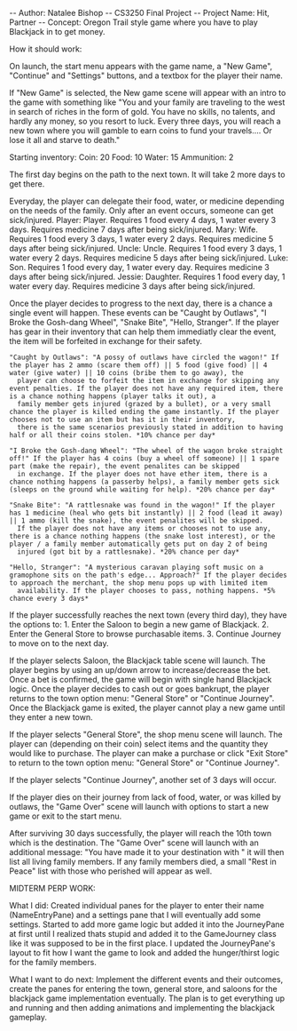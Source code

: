 -- Author: Natalee Bishop
-- CS3250 Final Project
-- Project Name: Hit, Partner
-- Concept: Oregon Trail style game where you have to play Blackjack in to get money.

How it should work:

On launch, the start menu appears with the game name, a "New Game", "Continue" and "Settings" buttons, and a textbox for the player their name.

  If "New Game" is selected, the New game scene will appear with an intro to the game with something like
    "You and your family are traveling to the west in search of riches in the form of gold. You have no skills,
    no talents, and hardly any money, so you resort to luck. Every three days, you will reach a new town
    where you will gamble to earn coins to fund your travels.... Or lose it all and starve to death."

  Starting inventory:
  Coin: 20
  Food: 10
  Water: 15
  Ammunition: 2

  The first day begins on the path to the next town. It will take 2 more days to get there. 

  Everyday, the player can delegate their food, water, or medicine depending on the needs of the family. Only after an event occurs, someone can get sick/injured. 
    Player: Player. Requires 1 food every 4 days, 1 water every 3 days. Requires medicine 7 days after being sick/injured.
    Mary: Wife. Requires 1 food every 3 days, 1 water every 2 days. Requires medicine 5 days after being sick/injured.
    Uncle: Uncle. Requires 1 food every 3 days, 1 water every 2 days. Requires medicine 5 days after being sick/injured.
    Luke: Son. Requires 1 food every day, 1 water every day. Requires medicine 3 days after being sick/injured.
    Jessie: Daughter. Requires 1 food every day, 1 water every day. Requires medicine 3 days after being sick/injured.
  
  Once the player decides to progress to the next day, there is a chance a single event will happen. These events can be "Caught by Outlaws", "I Broke the Gosh-dang Wheel", "Snake Bite", "Hello, Stranger". 
    If the player has gear in their inventory that can help them immediatly clear the event, the item will be forfeited in exchange for their safety.
   
    "Caught by Outlaws": "A possy of outlaws have circled the wagon!" If the player has 2 ammo (scare them off) || 5 food (give food) || 4 water (give water) || 10 coins (bribe them to go away), the 
      player can choose to forfeit the item in exchange for skipping any event penalties. If the player does not have any required item, there is a chance nothing happens (player talks it out), a 
      family member gets injured (grazed by a bullet), or a very small chance the player is killed ending the game instantly. If the player chooses not to use an item but has it in their inventory,
      there is the same scenarios previously stated in addition to having half or all their coins stolen. *10% chance per day*
      
    "I Broke the Gosh-dang Wheel": "The wheel of the wagon broke straight off!" If the player has 4 coins (buy a wheel off someone) || 1 spare part (make the repair), the event penalites can be skipped 
      in exchange. If the player does not have ether item, there is a chance nothing happens (a passerby helps), a family member gets sick (sleeps on the ground while waiting for help). *20% chance per day*
      
    "Snake Bite": "A rattlesnake was found in the wagon!" If the player has 1 medicine (heal who gets bit instantly) || 2 food (lead it away) || 1 ammo (kill the snake), the event penalites will be skipped. 
      If the player does not have any items or chooses not to use any, there is a chance nothing happens (the snake lost interest), or the player / a family member automatically gets put on day 2 of being 
      injured (got bit by a rattlesnake). *20% chance per day*

    "Hello, Stranger": "A mysterious caravan playing soft music on a gramophone sits on the path's edge... Approach?" If the player decides to approach the merchant, the shop menu pops up with limited item 
      availability. If the player chooses to pass, nothing happens. *5% chance every 3 days* 

  If the player successfully reaches the next town (every third day), they have the options to:
    1. Enter the Saloon to begin a new game of Blackjack.
    2. Enter the General Store to browse purchasable items. 
    3. Continue Journey to move on to the next day.

  If the player selects Saloon, the Blackjack table scene will launch. The player begins by using an up/down arrow to increase/decrease the bet. Once a bet is confirmed, the game will begin with single hand
    Blackjack logic. Once the player decides to cash out or goes bankrupt, the player returns to the town option menu: "General Store" or "Continue Journey". Once the Blackjack game is exited, the player 
    cannot play a new game until they enter a new town. 

  If the player selects "General Store", the shop menu scene will launch. The player can (depending on their coin) select items and the quantity they would like to purchase. The player can make a purchase or
    click "Exit Store" to return to the town option menu: "General Store" or "Continue Journey". 

  If the player selects "Continue Journey", another set of 3 days will occur.

  If the player dies on their journey from lack of food, water, or was killed by outlaws, the "Game Over" scene will launch with options to start a new game or exit to the start menu.

  After surviving 30 days successfully, the player will reach the 10th town which is the destination. The "Game Over" scene will launch with an additional message:
    "You have made it to your destination with " it will then list all living family members. If any family members died, a small "Rest in Peace" list with those who perished will appear as well. 


MIDTERM PERP WORK:

What I did: Created individual panes for the player to enter their name (NameEntryPane) and a settings pane that I will eventually add some settings. Started to add more game logic but added it into the JourneyPane at first until I realized thats stupid and added it to the GameJourney class like it was supposed to be in the first place. I updated the JourneyPane's layout to fit how I want the game to look and added the hunger/thirst logic for the family members. 

What I want to do next: Implement the different events and their outcomes, create the panes for entering the town, general store, and saloons for the blackjack game implementation eventually. The plan is to get everything up and running and then adding animations and implementing the blackjack gameplay. 

      
